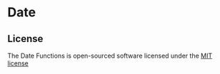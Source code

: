 # Date

## License

The Date Functions is open-sourced software licensed under the [MIT license](http://opensource.org/licenses/MIT)
